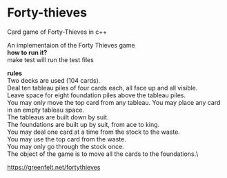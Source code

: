 # Forty-thieves
Card game of Forty-Thieves in c++

An implementaion of the Forty Thieves game \
**how to run it?**\
make test will run the test files

**rules**\
Two decks are used (104 cards).\
Deal ten tableau piles of four cards each, all face up and all visible.\
Leave space for eight foundation piles above the tableau piles.\
You may only move the top card from any tableau. You may place any card in an empty tableau space.\
The tableaus are built down by suit.\
The foundations are built up by suit, from ace to king.\
You may deal one card at a time from the stock to the waste.\
You may use the top card from the waste.\
You may only go through the stock once.\
The object of the game is to move all the cards to the foundations.\

https://greenfelt.net/fortythieves

